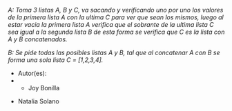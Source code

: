 *A: Toma 3 listas A, B y C, va sacando y verificando uno por uno los valores de la primera lista A con la ultima C para ver que sean los mismos, luego al estar vacia la primera lista A verifica que el sobrante de la ultima lista C sea igual a la segunda lista B de esta forma se verifica que C es la lista con A y B concatenados.*

*B: Se pide todas las posibles listas A y B, tal que al concatenar A con B se forma una sola lista C = [1,2,3,4].*

 * Autor(es): 
 * - Joy Bonilla
 - Natalia Solano
 
